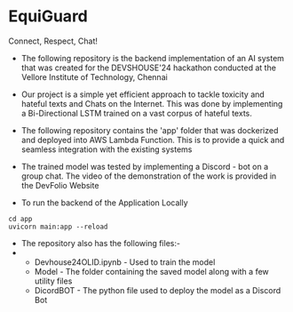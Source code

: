 # EquiGuard
Connect, Respect, Chat!

- The following repository is the backend implementation of an AI system that was created for the DEVSHOUSE'24 hackathon conducted at the Vellore Institute of Technology, Chennai

- Our project is a simple yet efficient approach to tackle toxicity and hateful texts and Chats on the Internet. This was done by implementing a Bi-Directional LSTM trained on a vast corpus of hateful texts.

- The following repository contains the 'app' folder that was dockerized and deployed into AWS Lambda Function. This is to provide a quick and seamless integration with the existing systems

- The trained model was tested by implementing a Discord - bot on a group chat. The video of the demonstration of the work is provided in the DevFolio Website

- To run the backend of the Application Locally
```
cd app
uvicorn main:app --reload  
```
- The repository also has the following files:-
- - Devhouse24OLID.ipynb - Used to train the model
  - Model - The folder containing the saved model along with a few utility files
  - DicordBOT - The python file used to deploy the model as a Discord Bot
